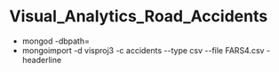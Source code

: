 # Visual_Analytics_Road_Accidents

 - mongod -dbpath=<path>
 - mongoimport -d visproj3 -c accidents --type csv --file FARS4.csv -headerline
